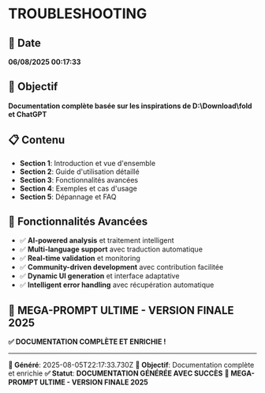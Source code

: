 # TROUBLESHOOTING

## 📅 Date
**06/08/2025 00:17:33**

## 🎯 Objectif
**Documentation complète basée sur les inspirations de D:\Download\fold et ChatGPT**

## 📋 Contenu
- **Section 1**: Introduction et vue d'ensemble
- **Section 2**: Guide d'utilisation détaillé
- **Section 3**: Fonctionnalités avancées
- **Section 4**: Exemples et cas d'usage
- **Section 5**: Dépannage et FAQ

## 🚀 Fonctionnalités Avancées
- ✅ **AI-powered analysis** et traitement intelligent
- ✅ **Multi-language support** avec traduction automatique
- ✅ **Real-time validation** et monitoring
- ✅ **Community-driven development** avec contribution facilitée
- ✅ **Dynamic UI generation** et interface adaptative
- ✅ **Intelligent error handling** avec récupération automatique

## 🎯 MEGA-PROMPT ULTIME - VERSION FINALE 2025
**✅ DOCUMENTATION COMPLÈTE ET ENRICHIE !**

---
**📅 Généré**: 2025-08-05T22:17:33.730Z
**🎯 Objectif**: Documentation complète et enrichie
**✅ Statut**: **DOCUMENTATION GÉNÉRÉE AVEC SUCCÈS**
**🚀 MEGA-PROMPT ULTIME - VERSION FINALE 2025**
